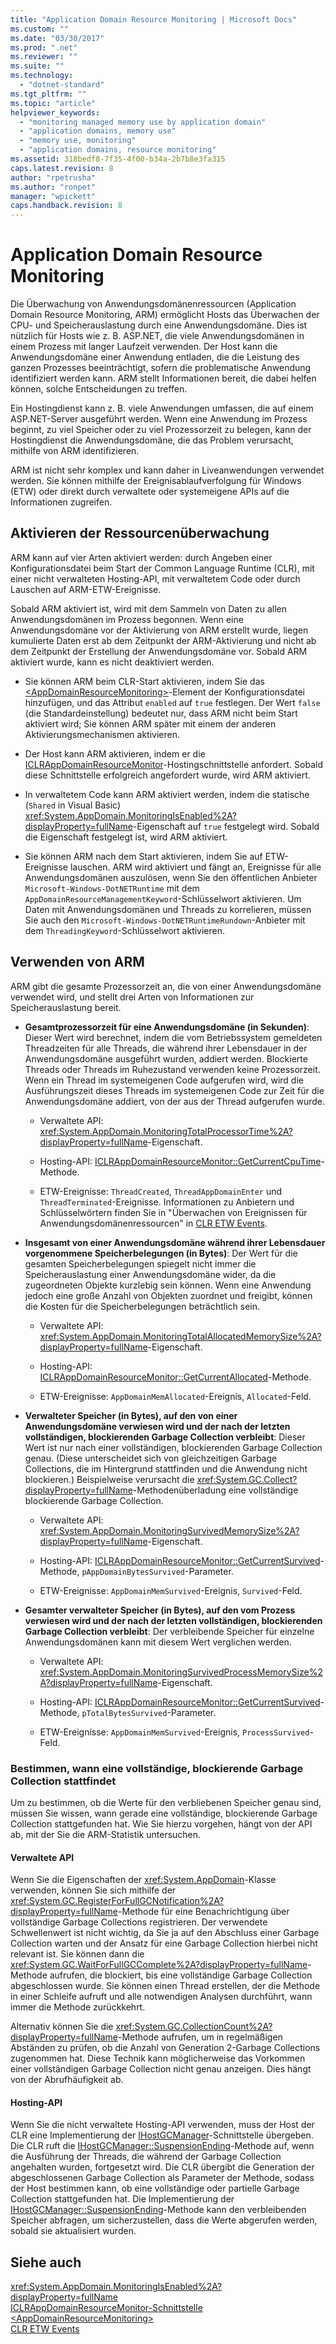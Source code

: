 ```yaml
---
title: "Application Domain Resource Monitoring | Microsoft Docs"
ms.custom: ""
ms.date: "03/30/2017"
ms.prod: ".net"
ms.reviewer: ""
ms.suite: ""
ms.technology: 
  - "dotnet-standard"
ms.tgt_pltfrm: ""
ms.topic: "article"
helpviewer_keywords: 
  - "monitoring managed memory use by application domain"
  - "application domains, memory use"
  - "memory use, monitoring"
  - "application domains, resource monitoring"
ms.assetid: 318bedf8-7f35-4f00-b34a-2b7b8e3fa315
caps.latest.revision: 8
author: "rpetrusha"
ms.author: "ronpet"
manager: "wpickett"
caps.handback.revision: 8
---
```

# Application Domain Resource Monitoring
Die Überwachung von Anwendungsdomänenressourcen \(Application Domain Resource Monitoring, ARM\) ermöglicht Hosts das Überwachen der CPU\- und Speicherauslastung durch eine Anwendungsdomäne.  Dies ist nützlich für Hosts wie z. B. ASP.NET, die viele Anwendungsdomänen in einem Prozess mit langer Laufzeit verwenden.  Der Host kann die Anwendungsdomäne einer Anwendung entladen, die die Leistung des ganzen Prozesses beeinträchtigt, sofern die problematische Anwendung identifiziert werden kann.  ARM stellt Informationen bereit, die dabei helfen können, solche Entscheidungen zu treffen.  
  
 Ein Hostingdienst kann z. B. viele Anwendungen umfassen, die auf einem ASP.NET\-Server ausgeführt werden.  Wenn eine Anwendung im Prozess beginnt, zu viel Speicher oder zu viel Prozessorzeit zu belegen, kann der Hostingdienst die Anwendungsdomäne, die das Problem verursacht, mithilfe von ARM identifizieren.  
  
 ARM ist nicht sehr komplex und kann daher in Liveanwendungen verwendet werden.  Sie können mithilfe der Ereignisablaufverfolgung für Windows \(ETW\) oder direkt durch verwaltete oder systemeigene APIs auf die Informationen zugreifen.  
  
## Aktivieren der Ressourcenüberwachung  
 ARM kann auf vier Arten aktiviert werden: durch Angeben einer Konfigurationsdatei beim Start der Common Language Runtime \(CLR\), mit einer nicht verwalteten Hosting\-API, mit verwaltetem Code oder durch Lauschen auf ARM\-ETW\-Ereignisse.  
  
 Sobald ARM aktiviert ist, wird mit dem Sammeln von Daten zu allen Anwendungsdomänen im Prozess begonnen.  Wenn eine Anwendungsdomäne vor der Aktivierung von ARM erstellt wurde, liegen kumulierte Daten erst ab dem Zeitpunkt der ARM\-Aktivierung und nicht ab dem Zeitpunkt der Erstellung der Anwendungsdomäne vor. Sobald ARM aktiviert wurde, kann es nicht deaktiviert werden.  
  
-   Sie können ARM beim CLR\-Start aktivieren, indem Sie das [\<AppDomainResourceMonitoring\>](../../../docs/framework/configure-apps/file-schema/runtime/appdomainresourcemonitoring-element.md)\-Element der Konfigurationsdatei hinzufügen, und das Attribut `enabled` auf `true` festlegen.  Der Wert `false` \(die Standardeinstellung\) bedeutet nur, dass ARM nicht beim Start aktiviert wird; Sie können ARM später mit einem der anderen Aktivierungsmechanismen aktivieren.  
  
-   Der Host kann ARM aktivieren, indem er die [ICLRAppDomainResourceMonitor](../../../ocs/framework/unmanaged-api/hosting/iclrappdomainresourcemonitor-interface.md)\-Hostingschnittstelle anfordert.  Sobald diese Schnittstelle erfolgreich angefordert wurde, wird ARM aktiviert.  
  
-   In verwaltetem Code kann ARM aktiviert werden, indem die statische \(`Shared` in Visual Basic\) <xref:System.AppDomain.MonitoringIsEnabled%2A?displayProperty=fullName>\-Eigenschaft auf `true` festgelegt wird.  Sobald die Eigenschaft festgelegt ist, wird ARM aktiviert.  
  
-   Sie können ARM nach dem Start aktivieren, indem Sie auf ETW\-Ereignisse lauschen.  ARM wird aktiviert und fängt an, Ereignisse für alle Anwendungsdomänen auszulösen, wenn Sie den öffentlichen Anbieter `Microsoft-Windows-DotNETRuntime` mit dem `AppDomainResourceManagementKeyword`\-Schlüsselwort aktivieren.  Um Daten mit Anwendungsdomänen und Threads zu korrelieren, müssen Sie auch den `Microsoft-Windows-DotNETRuntimeRundown`\-Anbieter mit dem `ThreadingKeyword`\-Schlüsselwort aktivieren.  
  
## Verwenden von ARM  
 ARM gibt die gesamte Prozessorzeit an, die von einer Anwendungsdomäne verwendet wird, und stellt drei Arten von Informationen zur Speicherauslastung bereit.  
  
-   **Gesamtprozessorzeit für eine Anwendungsdomäne \(in Sekunden\)**: Dieser Wert wird berechnet, indem die vom Betriebssystem gemeldeten Threadzeiten für alle Threads, die während ihrer Lebensdauer in der Anwendungsdomäne ausgeführt wurden, addiert werden.  Blockierte Threads oder Threads im Ruhezustand verwenden keine Prozessorzeit.  Wenn ein Thread im systemeigenen Code aufgerufen wird, wird die Ausführungszeit dieses Threads im systemeigenen Code zur Zeit für die Anwendungsdomäne addiert, von der aus der Thread aufgerufen wurde.  
  
    -   Verwaltete API: <xref:System.AppDomain.MonitoringTotalProcessorTime%2A?displayProperty=fullName>\-Eigenschaft.  
  
    -   Hosting\-API: [ICLRAppDomainResourceMonitor::GetCurrentCpuTime](../Topic/ICLRAppDomainResourceMonitor::GetCurrentCpuTime%20Method.md)\-Methode.  
  
    -   ETW\-Ereignisse: `ThreadCreated`, `ThreadAppDomainEnter` und `ThreadTerminated`\-Ereignisse.  Informationen zu Anbietern und Schlüsselwörtern finden Sie in "Überwachen von Ereignissen für Anwendungsdomänenressourcen" in [CLR ETW Events](../../../docs/framework/performance/clr-etw-events.md).  
  
-   **Insgesamt von einer Anwendungsdomäne während ihrer Lebensdauer vorgenommene Speicherbelegungen \(in Bytes\)**: Der Wert für die gesamten Speicherbelegungen spiegelt nicht immer die Speicherauslastung einer Anwendungsdomäne wider, da die zugeordneten Objekte kurzlebig sein können.  Wenn eine Anwendung jedoch eine große Anzahl von Objekten zuordnet und freigibt, können die Kosten für die Speicherbelegungen beträchtlich sein.  
  
    -   Verwaltete API: <xref:System.AppDomain.MonitoringTotalAllocatedMemorySize%2A?displayProperty=fullName>\-Eigenschaft.  
  
    -   Hosting\-API: [ICLRAppDomainResourceMonitor::GetCurrentAllocated](../Topic/ICLRAppDomainResourceMonitor::GetCurrentAllocated%20Method.md)\-Methode.  
  
    -   ETW\-Ereignisse: `AppDomainMemAllocated`\-Ereignis, `Allocated`\-Feld.  
  
-   **Verwalteter Speicher \(in Bytes\), auf den von einer Anwendungsdomäne verwiesen wird und der nach der letzten vollständigen, blockierenden Garbage Collection verbleibt**: Dieser Wert ist nur nach einer vollständigen, blockierenden Garbage Collection genau. \(Diese unterscheidet sich von gleichzeitigen Garbage Collections, die im Hintergrund stattfinden und die Anwendung nicht blockieren.\) Beispielweise verursacht die <xref:System.GC.Collect?displayProperty=fullName>\-Methodenüberladung eine vollständige blockierende Garbage Collection.  
  
    -   Verwaltete API: <xref:System.AppDomain.MonitoringSurvivedMemorySize%2A?displayProperty=fullName>\-Eigenschaft.  
  
    -   Hosting\-API: [ICLRAppDomainResourceMonitor::GetCurrentSurvived](../Topic/ICLRAppDomainResourceMonitor::GetCurrentSurvived%20Method.md)\-Methode, `pAppDomainBytesSurvived`\-Parameter.  
  
    -   ETW\-Ereignisse: `AppDomainMemSurvived`\-Ereignis, `Survived`\-Feld.  
  
-   **Gesamter verwalteter Speicher \(in Bytes\), auf den vom Prozess verwiesen wird und der nach der letzten vollständigen, blockierenden Garbage Collection verbleibt**: Der verbleibende Speicher für einzelne Anwendungsdomänen kann mit diesem Wert verglichen werden.  
  
    -   Verwaltete API: <xref:System.AppDomain.MonitoringSurvivedProcessMemorySize%2A?displayProperty=fullName>\-Eigenschaft.  
  
    -   Hosting\-API: [ICLRAppDomainResourceMonitor::GetCurrentSurvived](../Topic/ICLRAppDomainResourceMonitor::GetCurrentSurvived%20Method.md)\-Methode, `pTotalBytesSurvived`\-Parameter.  
  
    -   ETW\-Ereignisse: `AppDomainMemSurvived`\-Ereignis, `ProcessSurvived`\-Feld.  
  
### Bestimmen, wann eine vollständige, blockierende Garbage Collection stattfindet  
 Um zu bestimmen, ob die Werte für den verbliebenen Speicher genau sind, müssen Sie wissen, wann gerade eine vollständige, blockierende Garbage Collection stattgefunden hat.  Wie Sie hierzu vorgehen, hängt von der API ab, mit der Sie die ARM\-Statistik untersuchen.  
  
#### Verwaltete API  
 Wenn Sie die Eigenschaften der <xref:System.AppDomain>\-Klasse verwenden, können Sie sich mithilfe der <xref:System.GC.RegisterForFullGCNotification%2A?displayProperty=fullName>\-Methode für eine Benachrichtigung über vollständige Garbage Collections registrieren.  Der verwendete Schwellenwert ist nicht wichtig, da Sie ja auf den Abschluss einer Garbage Collection warten und der Ansatz für eine Garbage Collection hierbei nicht relevant ist.  Sie können dann die <xref:System.GC.WaitForFullGCComplete%2A?displayProperty=fullName>\-Methode aufrufen, die blockiert, bis eine vollständige Garbage Collection abgeschlossen wurde.  Sie können einen Thread erstellen, der die Methode in einer Schleife aufruft und alle notwendigen Analysen durchführt, wann immer die Methode zurückkehrt.  
  
 Alternativ können Sie die <xref:System.GC.CollectionCount%2A?displayProperty=fullName>\-Methode aufrufen, um in regelmäßigen Abständen zu prüfen, ob die Anzahl von Generation 2\-Garbage Collections zugenommen hat.  Diese Technik kann möglicherweise das Vorkommen einer vollständigen Garbage Collection nicht genau anzeigen. Dies hängt von der Abrufhäufigkeit ab.  
  
#### Hosting\-API  
 Wenn Sie die nicht verwaltete Hosting\-API verwenden, muss der Host der CLR eine Implementierung der [IHostGCManager](../../../ocs/framework/unmanaged-api/hosting/ihostgcmanager-interface.md)\-Schnittstelle übergeben.  Die CLR ruft die [IHostGCManager::SuspensionEnding](../Topic/IHostGCManager::SuspensionEnding%20Method.md)\-Methode auf, wenn die Ausführung der Threads, die während der Garbage Collection angehalten wurden, fortgesetzt wird.  Die CLR übergibt die Generation der abgeschlossenen Garbage Collection als Parameter der Methode, sodass der Host bestimmen kann, ob eine vollständige oder partielle Garbage Collection stattgefunden hat.  Die Implementierung der [IHostGCManager::SuspensionEnding](../Topic/IHostGCManager::SuspensionEnding%20Method.md)\-Methode kann den verbleibenden Speicher abfragen, um sicherzustellen, dass die Werte abgerufen werden, sobald sie aktualisiert wurden.  
  
## Siehe auch  
 <xref:System.AppDomain.MonitoringIsEnabled%2A?displayProperty=fullName>   
 [ICLRAppDomainResourceMonitor\-Schnittstelle](../../../ocs/framework/unmanaged-api/hosting/iclrappdomainresourcemonitor-interface.md)   
 [\<AppDomainResourceMonitoring\>](../../../docs/framework/configure-apps/file-schema/runtime/appdomainresourcemonitoring-element.md)   
 [CLR ETW Events](../../../docs/framework/performance/clr-etw-events.md)